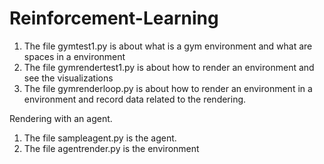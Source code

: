 # Reinforcement-Learning
1. The file gymtest1.py is about what is a gym environment and what are spaces in a environment
2. The file gymrendertest1.py is about how to render an environment and see the visualizations
3. The file gymrenderloop.py is about how to render an environment in a environment and record data related to the rendering.

Rendering with an agent.
1. The file sampleagent.py is the agent.
2. The file agentrender.py is the environment
